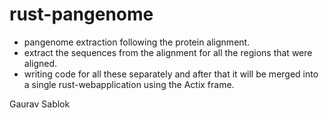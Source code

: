 # rust-pangenome

- pangenome extraction following the protein alignment. 
- extract the sequences from the alignment for all the regions that were aligned.
- writing code for all these separately and after that it will be merged into a single rust-webapplication using the Actix frame. 

Gaurav Sablok 


